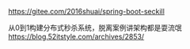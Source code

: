 https://gitee.com/2016shuai/spring-boot-seckill



从0到1构建分布式秒杀系统，脱离案例讲架构都是耍流氓
https://blog.52itstyle.com/archives/2853/

